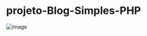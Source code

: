 # projeto-Blog-Simples-PHP
![image](https://user-images.githubusercontent.com/105173667/197407806-f2a30099-eb25-4f60-b4db-ab832956bc19.png)
